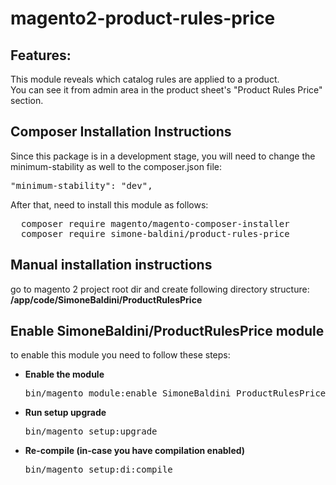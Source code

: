 # magento2-product-rules-price
<h2>Features:</h2>
This module reveals which catalog rules are applied to a product.<br/>
You can see it from admin area in the product sheet's "Product Rules Price" section.
<br/>
<h2>Composer Installation Instructions</h2>
Since this package is in a development stage, you will need to change the minimum-stability as well to the composer.json file:
<pre>
"minimum-stability": "dev",
</pre>

After that, need to install this module as follows:
<pre>
  composer require magento/magento-composer-installer
  composer require simone-baldini/product-rules-price
</pre>

<h2> Manual installation instructions</h2>
go to magento 2 project root dir and create following directory structure:<br/>
<strong>/app/code/SimoneBaldini/ProductRulesPrice</strong>
<br/>
<h2> Enable SimoneBaldini/ProductRulesPrice module</h2>
to enable this module you need to follow these steps:

<ul>
<li>
<strong>Enable the module</strong>
<pre>bin/magento module:enable SimoneBaldini_ProductRulesPrice</pre></li>
<li>
<strong>Run setup upgrade</strong>
<pre>bin/magento setup:upgrade</pre></li>
<li>
<strong>Re-compile (in-case you have compilation enabled)</strong>
	<pre>bin/magento setup:di:compile</pre>
</li>
</ul>

